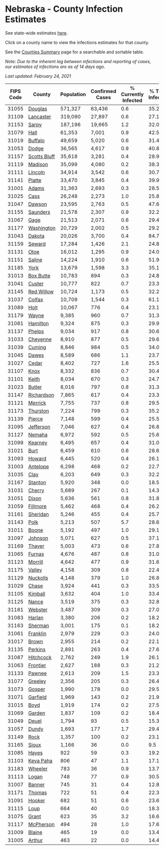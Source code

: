 # Nebraska - County Infection Estimates

See state-wide estimates [here](/infections/us-ne).

Click on a county name to view the infections estimates for that county.

See the [Counties Summary](/infections/summary-counties) page for a searchable and sortable table.

*Note: Due to the inherent lag between infections and reporting of cases, our estimates of infections are as of 14 days ago.*

*Last updated: February 24, 2021*

|   FIPS Code |                       County |   Population |   Confirmed Cases |   % Currently Infected |   % Total Infected |
|-------------|------------------------------|--------------|-------------------|------------------------|--------------------|
|       31055 |           [Douglas](douglas) |      571,327 |            63,436 |                    0.6 |               35.2 |
|       31109 |       [Lancaster](lancaster) |      319,090 |            27,897 |                    0.6 |               27.1 |
|       31153 |               [Sarpy](sarpy) |      187,196 |            19,665 |                    1.2 |               32.0 |
|       31079 |                 [Hall](hall) |       61,353 |             7,001 |                    0.9 |               42.5 |
|       31019 |           [Buffalo](buffalo) |       49,659 |             5,020 |                    0.6 |               31.4 |
|       31053 |               [Dodge](dodge) |       36,565 |             4,617 |                    0.9 |               40.8 |
|       31157 | [Scotts Bluff](scotts-bluff) |       35,618 |             3,281 |                    0.4 |               28.9 |
|       31119 |           [Madison](madison) |       35,099 |             4,080 |                    0.2 |               38.3 |
|       31111 |           [Lincoln](lincoln) |       34,914 |             3,542 |                    0.6 |               30.7 |
|       31141 |             [Platte](platte) |       33,470 |             3,845 |                    0.4 |               39.9 |
|       31001 |               [Adams](adams) |       31,363 |             2,693 |                    0.3 |               28.5 |
|       31025 |                 [Cass](cass) |       26,248 |             2,273 |                    1.0 |               25.8 |
|       31047 |             [Dawson](dawson) |       23,595 |             2,763 |                    0.5 |               47.6 |
|       31155 |         [Saunders](saunders) |       21,578 |             2,307 |                    0.9 |               32.2 |
|       31067 |                 [Gage](gage) |       21,513 |             2,071 |                    0.6 |               29.4 |
|       31177 |     [Washington](washington) |       20,729 |             2,002 |                    0.5 |               29.2 |
|       31043 |             [Dakota](dakota) |       20,026 |             3,700 |                    0.4 |               84.7 |
|       31159 |             [Seward](seward) |       17,284 |             1,426 |                    2.1 |               24.8 |
|       31131 |                 [Otoe](otoe) |       16,012 |             1,295 |                    0.9 |               24.0 |
|       31151 |             [Saline](saline) |       14,224 |             1,910 |                    0.6 |               51.9 |
|       31185 |                 [York](york) |       13,679 |             1,598 |                    3.3 |               35.1 |
|       31013 |       [Box Butte](box-butte) |       10,783 |               894 |                    0.3 |               24.8 |
|       31041 |             [Custer](custer) |       10,777 |               822 |                    0.7 |               23.3 |
|       31145 |     [Red Willow](red-willow) |       10,724 |             1,173 |                    0.5 |               32.2 |
|       31037 |             [Colfax](colfax) |       10,709 |             1,544 |                    0.3 |               61.1 |
|       31089 |                 [Holt](holt) |       10,067 |               776 |                    0.4 |               23.1 |
|       31179 |               [Wayne](wayne) |        9,385 |               960 |                    0.7 |               31.3 |
|       31081 |         [Hamilton](hamilton) |        9,324 |               875 |                    0.3 |               29.9 |
|       31137 |             [Phelps](phelps) |        9,034 |               917 |                    0.8 |               30.6 |
|       31033 |         [Cheyenne](cheyenne) |        8,910 |               877 |                    0.5 |               29.6 |
|       31039 |             [Cuming](cuming) |        8,846 |               984 |                    0.5 |               34.0 |
|       31045 |               [Dawes](dawes) |        8,589 |               686 |                    1.1 |               23.7 |
|       31027 |               [Cedar](cedar) |        8,402 |               727 |                    1.6 |               25.5 |
|       31107 |                 [Knox](knox) |        8,332 |               836 |                    0.7 |               30.4 |
|       31101 |               [Keith](keith) |        8,034 |               670 |                    0.3 |               24.7 |
|       31023 |             [Butler](butler) |        8,016 |               797 |                    0.8 |               31.3 |
|       31147 |     [Richardson](richardson) |        7,865 |               617 |                    0.4 |               23.3 |
|       31121 |           [Merrick](merrick) |        7,755 |               737 |                    0.8 |               29.5 |
|       31173 |         [Thurston](thurston) |        7,224 |               799 |                    0.3 |               35.2 |
|       31139 |             [Pierce](pierce) |        7,148 |               599 |                    0.4 |               25.5 |
|       31095 |       [Jefferson](jefferson) |        7,046 |               627 |                    0.4 |               26.8 |
|       31127 |             [Nemaha](nemaha) |        6,972 |               592 |                    0.5 |               25.6 |
|       31099 |           [Kearney](kearney) |        6,495 |               657 |                    0.4 |               31.0 |
|       31021 |                 [Burt](burt) |        6,459 |               610 |                    0.6 |               28.6 |
|       31093 |             [Howard](howard) |        6,445 |               520 |                    0.4 |               26.1 |
|       31003 |         [Antelope](antelope) |        6,298 |               468 |                    0.2 |               22.7 |
|       31035 |                 [Clay](clay) |        6,203 |               649 |                    0.3 |               32.2 |
|       31167 |           [Stanton](stanton) |        5,920 |               348 |                    0.0 |               18.5 |
|       31031 |             [Cherry](cherry) |        5,689 |               267 |                    0.1 |               14.3 |
|       31051 |               [Dixon](dixon) |        5,636 |               561 |                    0.8 |               31.8 |
|       31059 |         [Fillmore](fillmore) |        5,462 |               468 |                    0.4 |               26.2 |
|       31161 |         [Sheridan](sheridan) |        5,246 |               455 |                    0.4 |               25.7 |
|       31143 |                 [Polk](polk) |        5,213 |               507 |                    5.7 |               28.6 |
|       31011 |               [Boone](boone) |        5,192 |               497 |                    1.0 |               29.1 |
|       31097 |           [Johnson](johnson) |        5,071 |               627 |                    0.5 |               37.1 |
|       31169 |             [Thayer](thayer) |        5,003 |               473 |                    0.6 |               27.8 |
|       31065 |             [Furnas](furnas) |        4,676 |               487 |                    0.8 |               31.0 |
|       31123 |           [Morrill](morrill) |        4,642 |               477 |                    0.9 |               31.6 |
|       31175 |             [Valley](valley) |        4,158 |               309 |                    0.8 |               22.4 |
|       31129 |         [Nuckolls](nuckolls) |        4,148 |               379 |                    1.0 |               26.8 |
|       31029 |               [Chase](chase) |        3,924 |               441 |                    0.3 |               33.5 |
|       31105 |           [Kimball](kimball) |        3,632 |               404 |                    1.0 |               33.4 |
|       31125 |               [Nance](nance) |        3,519 |               375 |                    0.3 |               32.8 |
|       31181 |           [Webster](webster) |        3,487 |               309 |                    0.3 |               27.0 |
|       31083 |             [Harlan](harlan) |        3,380 |               206 |                    0.2 |               18.2 |
|       31163 |           [Sherman](sherman) |        3,001 |               175 |                    0.1 |               18.2 |
|       31061 |         [Franklin](franklin) |        2,979 |               229 |                    0.3 |               24.0 |
|       31017 |               [Brown](brown) |        2,955 |               214 |                    0.2 |               22.1 |
|       31135 |           [Perkins](perkins) |        2,891 |               263 |                    0.4 |               27.6 |
|       31087 |       [Hitchcock](hitchcock) |        2,762 |               249 |                    1.9 |               26.1 |
|       31063 |         [Frontier](frontier) |        2,627 |               188 |                    0.3 |               21.2 |
|       31133 |             [Pawnee](pawnee) |        2,613 |               209 |                    1.5 |               23.3 |
|       31077 |           [Greeley](greeley) |        2,356 |               205 |                    0.3 |               26.4 |
|       31073 |             [Gosper](gosper) |        1,990 |               178 |                    0.0 |               29.5 |
|       31071 |         [Garfield](garfield) |        1,969 |               143 |                    0.2 |               21.9 |
|       31015 |                 [Boyd](boyd) |        1,919 |               174 |                    0.2 |               27.5 |
|       31069 |             [Garden](garden) |        1,837 |               109 |                    0.2 |               18.4 |
|       31049 |               [Deuel](deuel) |        1,794 |                93 |                    0.5 |               15.3 |
|       31057 |               [Dundy](dundy) |        1,693 |               177 |                    1.7 |               29.4 |
|       31149 |                 [Rock](rock) |        1,357 |               100 |                    0.2 |               23.1 |
|       31165 |               [Sioux](sioux) |        1,166 |                36 |                    0.0 |                9.5 |
|       31085 |               [Hayes](hayes) |          922 |                59 |                    0.3 |               19.2 |
|       31103 |       [Keya Paha](keya-paha) |          806 |                47 |                    1.1 |               17.1 |
|       31183 |           [Wheeler](wheeler) |          783 |                36 |                    0.9 |               13.7 |
|       31113 |               [Logan](logan) |          748 |                77 |                    0.9 |               30.5 |
|       31007 |             [Banner](banner) |          745 |                31 |                    0.4 |               12.8 |
|       31171 |             [Thomas](thomas) |          722 |                51 |                    0.4 |               22.3 |
|       31091 |             [Hooker](hooker) |          682 |                51 |                    0.6 |               23.6 |
|       31115 |                 [Loup](loup) |          664 |                40 |                    0.0 |               18.3 |
|       31075 |               [Grant](grant) |          623 |                35 |                    3.2 |               16.6 |
|       31117 |       [McPherson](mcpherson) |          494 |                28 |                    1.0 |               17.6 |
|       31009 |             [Blaine](blaine) |          465 |                19 |                    0.0 |               13.4 |
|       31005 |             [Arthur](arthur) |          463 |                22 |                    0.0 |               14.4 |